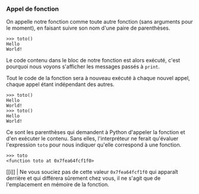 ### Appel de fonction

On appelle notre fonction comme toute autre fonction (sans arguments pour le moment), en faisant suivre son nom d'une paire de parenthèses.

```pycon
>>> toto()
Hello
World!
```

Le code contenu dans le bloc de notre fonction est alors exécuté, c'est pourquoi nous voyons s'afficher les messages passés à `print`.

Tout le code de la fonction sera à nouveau exécuté à chaque nouvel appel, chaque appel étant indépendant des autres.

```pycon
>>> toto()
Hello
World!
>>> toto()
Hello
World!
```

Ce sont les parenthèses qui demandent à Python d'appeler la fonction et d'en exécuter le contenu.
Sans elles, l'interpréteur ne ferait qu'évaluer l'expression `toto` pour nous indiquer qu'elle correspond à une fonction.

```pycon
>>> toto
<function toto at 0x7fea64fcf1f0>
```

[[i]]
| Ne vous souciez pas de cette valeur `0x7fea64fcf1f0` qui apparaît derrière et qui différera sûrement chez vous, il ne s'agit que de l'emplacement en mémoire de la fonction.
